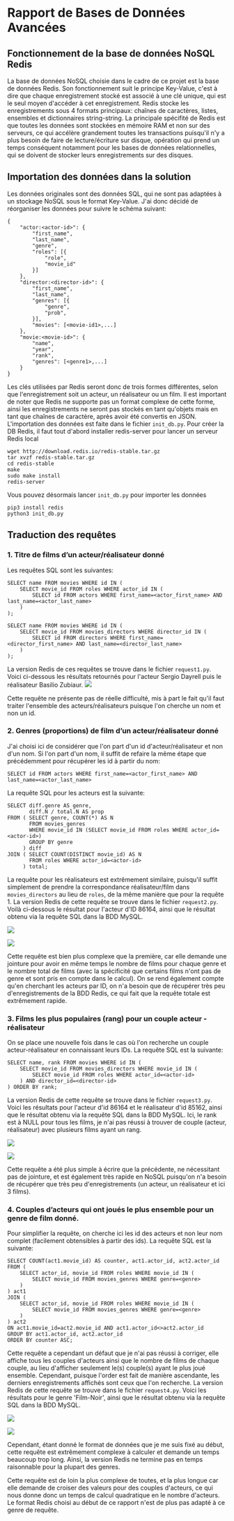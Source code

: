 # Rapport de Bases de Données Avancées

## Fonctionnement de la base de données NoSQL Redis

La base de données NoSQL choisie dans le cadre de ce projet est la base de données Redis. Son fonctionnement suit le principe Key-Value, c'est à dire que chaque enregistrement stocké est associé à une clé unique, qui est le seul moyen d'accéder à cet enregistrement. Redis stocke les enregistrements sous 4 formats principaux: chaînes de caractères, listes, ensembles et dictionnaires string-string.
La principale spécifité de Redis est que toutes les données sont stockées en mémoire RAM et non sur des serveurs, ce qui accélère grandement toutes les transactions puisqu'il n'y a plus besoin de faire de lecture/écriture sur disque, opération qui prend un temps conséquent notamment pour les bases de données relationnelles, qui se doivent de stocker leurs enregistrements sur des disques.

## Importation des données dans la solution

Les données originales sont des données SQL, qui ne sont pas adaptées à un stockage NoSQL sous le format Key-Value. J'ai donc décidé de réorganiser les données pour suivre le schéma suivant:
```
{
    "actor:<actor-id>": {
        "first_name",
        "last_name",
        "genre",
        "roles": [{
            "role",
            "movie_id"
        }]
    },
    "director:<director-id>": {
        "first_name",
        "last_name",
        "genres": [{
            "genre",
            "prob",
        }],
        "movies": [<movie-id1>,...]
    },
    "movie:<movie-id>": {
        "name",
        "year",
        "rank",
        "genres": [<genre1>,...]
    }
}
```
Les clés utilisées par Redis seront donc de trois formes différentes, selon que l'enregistrement soit un acteur, un réalisateur ou un film.
Il est important de noter que Redis ne supporte pas un format complexe de cette forme, ainsi les enregistrements ne seront pas stockés en tant qu'objets mais en tant que chaînes de caractère, après avoir été convertis en JSON.
L'importation des données est faite dans le fichier `init_db.py`.
Pour créer la DB Redis, il faut tout d'abord installer redis-server pour lancer un serveur Redis local
```
wget http://download.redis.io/redis-stable.tar.gz
tar xvzf redis-stable.tar.gz
cd redis-stable
make
sudo make install
redis-server
```
Vous pouvez désormais lancer `init_db.py` pour importer les données
```
pip3 install redis
python3 init_db.py
```

## Traduction des requêtes

### 1. Titre de films d’un acteur/réalisateur donné
Les requêtes SQL sont les suivantes:
```
SELECT name FROM movies WHERE id IN (
    SELECT movie_id FROM roles WHERE actor_id IN (
        SELECT id FROM actors WHERE first_name=<actor_first_name> AND last_name=<actor_last_name>
    )
);

SELECT name FROM movies WHERE id IN (
    SELECT movie_id FROM movies_directors WHERE director_id IN (
        SELECT id FROM directors WHERE first_name=<director_first_name> AND last_name=<director_last_name>
    )
);
```
La version Redis de ces requêtes se trouve dans le fichier `request1.py`.
Voici ci-dessous les résultats retournés pour l'acteur Sergio Dayrell puis le réalisateur Basilio Zubiaur.
![](https://i.imgur.com/LABjxTX.png)

Cette requête ne présente pas de réelle difficulté, mis à part le fait qu'il faut traiter l'ensemble des acteurs/réalisateurs puisque l'on cherche un nom et non un id. 

### 2. Genres (proportions) de film d’un acteur/réalisateur donné
J'ai choisi ici de considérer que l'on part d'un id d'acteur/réalisateur et non d'un nom. Si l'on part d'un nom, il suffit de refaire la même étape que précédemment pour récupérer les id à partir du nom: 
```
SELECT id FROM actors WHERE first_name=<actor_first_name> AND last_name=<actor_last_name>
```
La requête SQL pour les acteurs est la suivante:
```
SELECT diff.genre AS genre,
       diff.N / total.N AS prop
FROM ( SELECT genre, COUNT(*) AS N
       FROM movies_genres
       WHERE movie_id IN (SELECT movie_id FROM roles WHERE actor_id=<actor-id>)
       GROUP BY genre
     ) diff
JOIN ( SELECT COUNT(DISTINCT movie_id) AS N
       FROM roles WHERE actor_id=<actor-id>
     ) total;
```
La requête pour les réalisateurs est extrêmement similaire, puisqu'il suffit simplement de prendre la correspondance réalisateur/film dans `movies_directors` au lieu de `roles`, de la même manière que pour la requête 1.
La version Redis de cette requête se trouve dans le fichier `request2.py`.
Voilà ci-dessous le résultat pour l'acteur d'ID 86164, ainsi que le résultat obtenu via la requête SQL dans la BDD MySQL.

![](https://i.imgur.com/SKOhwts.png)

![](https://i.imgur.com/X1ZtBhk.png)

Cette requête est bien plus complexe que la première, car elle demande une jointure pour avoir en même temps le nombre de films pour chaque genre et le nombre total de films (avec la spécificité que certains films n'ont pas de genre et sont pris en compte dans le calcul). On se rend également compte qu'en cherchant les acteurs par ID, on n'a besoin que de récupérer très peu d'enregistrements de la BDD Redis, ce qui fait que la requête totale est extrêmement rapide.

### 3. Films les plus populaires (rang) pour un couple acteur - réalisateur

On se place une nouvelle fois dans le cas où l'on recherche un couple acteur-réalisateur en connaissant leurs IDs.
La requête SQL est la suivante:
```
SELECT name, rank FROM movies WHERE id IN (
    SELECT movie_id FROM movies_directors WHERE movie_id IN (
        SELECT movie_id FROM roles WHERE actor_id=<actor-id>
    ) AND director_id=<director-id>
) ORDER BY rank;
```
La version Redis de cette requête se trouve dans le fichier `request3.py`.
Voici les résultats pour l'acteur d'id 86164 et le réalisateur d'id 85162, ainsi que le résultat obtenu via la requête SQL dans la BDD MySQL. Ici, le rank est à NULL pour tous les films, je n'ai pas réussi à trouver de couple (acteur, réalisateur) avec plusieurs films ayant un rang.

![](https://i.imgur.com/4Dku8eA.png)

![](https://i.imgur.com/MzW7E4G.png)

Cette requête a été plus simple à écrire que la précédente, ne nécessitant pas de jointure, et est également très rapide en NoSQL puisqu'on n'a besoin de récupérer que très peu d'enregistrements (un acteur, un réalisateur et ici 3 films).

### 4. Couples d’acteurs qui ont joués le plus ensemble pour un genre de film donné.

Pour simplifier la requête, on cherche ici les id des acteurs et non leur nom complet (facilement obtensibles à partir des ids).
La requête SQL est la suivante:
```
SELECT COUNT(act1.movie_id) AS counter, act1.actor_id, act2.actor_id FROM (
    SELECT actor_id, movie_id FROM roles WHERE movie_id IN (
        SELECT movie_id FROM movies_genres WHERE genre=<genre>
    )
) act1
JOIN (
    SELECT actor_id, movie_id FROM roles WHERE movie_id IN (
        SELECT movie_id FROM movies_genres WHERE genre=<genre>
    )
) act2 
ON act1.movie_id=act2.movie_id AND act1.actor_id<>act2.actor_id
GROUP BY act1.actor_id, act2.actor_id
ORDER BY counter ASC;
```
Cette requête a cependant un défaut que je n'ai pas réussi à corriger, elle affiche tous les couples d'acteurs ainsi que le nombre de films de chaque couple, au lieu d'afficher seulement le(s) couple(s) ayant le plus joué ensemble. Cependant, puisque l'order est fait de manière ascendante, les derniers enregistrements affichés sont ceux que l'on recherche.
La version Redis de cette requête se trouve dans le fichier `request4.py`.
Voici les résultats pour le genre 'Film-Noir', ainsi que le résultat obtenu via la requête SQL dans la BDD MySQL.

![](https://i.imgur.com/K1tASOI.png)

![](https://i.imgur.com/5ENhYLF.png)

Cependant, étant donné le format de données que je me suis fixé au début, cette requête est extrêmement complexe à calculer et demande un temps beaucoup trop long. Ainsi, la version Redis ne termine pas en temps raisonnable pour la plupart des genres.

Cette requête est de loin la plus complexe de toutes, et la plus longue car elle demande de croiser des valeurs pour des couples d'acteurs, ce qui nous donne donc un temps de calcul quadratique en le nombre d'acteurs. Le format Redis choisi au début de ce rapport n'est de plus pas adapté à ce genre de requête.